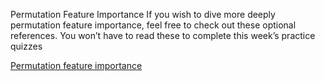 Permutation Feature Importance
If you wish to dive more deeply permutation feature importance, feel free to check out these optional references. You won’t have to read these to complete this week’s practice quizzes

[Permutation feature importance](http://arxiv.org/abs/1801.01489)